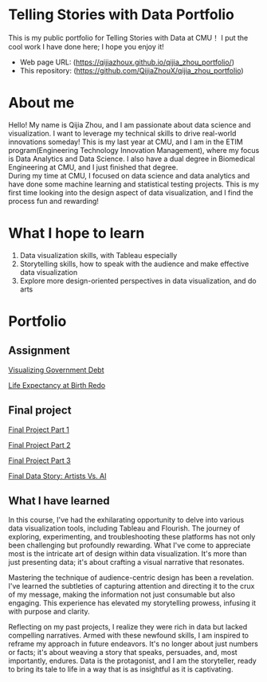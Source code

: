 # Telling Stories with Data Portfolio

This is my public portfolio for Telling Stories with Data at CMU！
I put the cool work I have done here; I hope you enjoy it!

- Web page URL: (https://qijiazhoux.github.io/qijia_zhou_portfolio/)
- This repository: (https://github.com/QijiaZhouX/qijia_zhou_portfolio)

# About me
Hello! My name is Qijia Zhou, and I am passionate about data science and visualization. I want to leverage my technical skills to drive real-world innovations someday! This is my last year at CMU, and I am in the ETIM program(Engineering Technology Innovation Management), where my focus is Data Analytics and Data Science. I also have a dual degree in Biomedical Engineering at CMU, and I just finished that degree.   
During my time at CMU, I focused on data science and data analytics and have done some machine learning and statistical testing projects. This is my first time looking into the design aspect of data visualization, and I find the process fun and rewarding! 

# What I hope to learn
1. Data visualization skills, with Tableau especially
2. Storytelling skills, how to speak with the audience and make effective data visualization
3. Explore more design-oriented perspectives in data visualization, and do arts

# Portfolio

## Assignment
[Visualizing Government Debt](https://qijiazhoux.github.io/qijia_zhou_portfolio/data_viz_2.html)   

[Life Expectancy at Birth Redo](https://qijiazhoux.github.io/qijia_zhou_portfolio/Assignment_3.html)




## Final project
[Final Project Part 1](https://qijiazhoux.github.io/qijia_zhou_portfolio/Final_Project_1.html)  

[Final Project Part 2](https://qijiazhoux.github.io/qijia_zhou_portfolio/Final_project2.html)

[Final Project Part 3](https://qijiazhoux.github.io/qijia_zhou_portfolio/Final_Project_Part_3.html)

[Final Data Story: Artists Vs. AI](https://carnegiemellon.shorthandstories.com/artists-vs-algorithms/index.html)   

## What I have learned   
In this course, I've had the exhilarating opportunity to delve into various data visualization tools, including Tableau and Flourish. The journey of exploring, experimenting, and troubleshooting these platforms has not only been challenging but profoundly rewarding. What I've come to appreciate most is the intricate art of design within data visualization. It's more than just presenting data; it's about crafting a visual narrative that resonates.  

Mastering the technique of audience-centric design has been a revelation. I've learned the subtleties of capturing attention and directing it to the crux of my message, making the information not just consumable but also engaging. This experience has elevated my storytelling prowess, infusing it with purpose and clarity.  

Reflecting on my past projects, I realize they were rich in data but lacked compelling narratives. Armed with these newfound skills, I am inspired to reframe my approach in future endeavors. It's no longer about just numbers or facts; it's about weaving a story that speaks, persuades, and, most importantly, endures. Data is the protagonist, and I am the storyteller, ready to bring its tale to life in a way that is as insightful as it is captivating.
